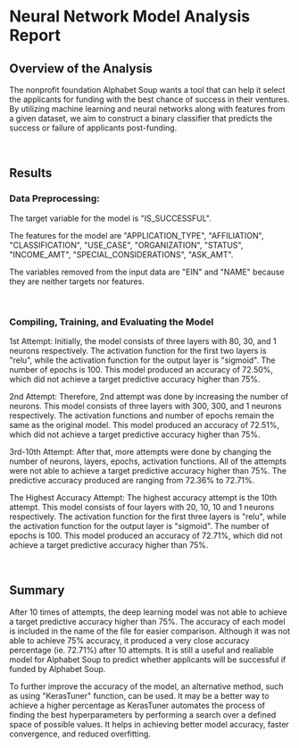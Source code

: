 # Neural Network Model Analysis Report

## Overview of the Analysis
The nonprofit foundation Alphabet Soup wants a tool that can help it select the applicants for funding with the best chance of success in their ventures. By utilizing machine learning and neural networks along with features from a given dataset, we aim to construct a binary classifier that predicts the success or failure of applicants post-funding.  

<br/>

## Results

### Data Preprocessing:
The target variable for the model is "IS_SUCCESSFUL".

The features for the model are "APPLICATION_TYPE", "AFFILIATION", "CLASSIFICATION", "USE_CASE", "ORGANIZATION", "STATUS", "INCOME_AMT", "SPECIAL_CONSIDERATIONS", "ASK_AMT".

The variables removed from the input data are "EIN" and "NAME" because they are neither targets nor features.

<br/>

### Compiling, Training, and Evaluating the Model
1st Attempt:
Initially, the model consists of three layers with 80, 30, and 1 neurons respectively. The activation function for the first two layers is "relu", while the activation function for the output layer is "sigmoid". The number of epochs is 100. This model produced an accuracy of 72.50%, which did not achieve a target predictive accuracy higher than 75%.  

2nd Attempt:
Therefore, 2nd attempt was done by increasing the number of neurons. This model consists of three layers with 300, 300, and 1 neurons respectively. The activation functions and number of epochs remain the same as the original model. This model produced an accuracy of 72.51%, which did not achieve a target predictive accuracy higher than 75%.

3rd-10th Attempt:
After that, more attempts were done by changing the number of neurons, layers, epochs, activation functions. All of the attempts were not able to achieve a target predictive accuracy higher than 75%. The predictive accuracy produced are ranging from 72.36% to 72.71%. 

The Highest Accuracy Attempt:
The highest accuracy attempt is the 10th attempt. This model consists of four layers with 20, 10, 10 and 1 neurons respectively. The activation function for the first three layers is "relu", while the activation function for the output layer is "sigmoid". The number of epochs is 100. This model produced an accuracy of 72.71%, which did not achieve a target predictive accuracy higher than 75%.    

<br/>

## Summary
After 10 times of attempts, the deep learning model was not able to achieve a target predictive accuracy higher than 75%. The accuracy of each model is included in the name of the file for easier comparison. Although it was not able to achieve 75% accuracy, it produced a very close accuracy percentage (ie. 72.71%) after 10 attempts. It is still a useful and realiable model for Alphabet Soup to predict whether applicants will be successful if funded by Alphabet Soup. 

To further improve the accuracy of the model, an alternative method, such as using "KerasTuner" function, can be used. It may be a better way to achieve a higher percentage as KerasTuner automates the process of finding the best hyperparameters by performing a search over a defined space of possible values. It helps in achieving better model accuracy, faster convergence, and reduced overfitting.

